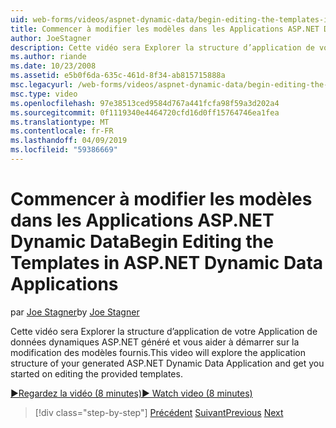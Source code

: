 ```yaml
---
uid: web-forms/videos/aspnet-dynamic-data/begin-editing-the-templates-in-aspnet-dynamic-data-applications
title: Commencer à modifier les modèles dans les Applications ASP.NET Dynamic Data | Microsoft Docs
author: JoeStagner
description: Cette vidéo sera Explorer la structure d’application de votre Application de données dynamiques ASP.NET généré et vous aider à démarrer sur la modification des modèles fournis.
ms.author: riande
ms.date: 10/23/2008
ms.assetid: e5b0f6da-635c-461d-8f34-ab815715888a
msc.legacyurl: /web-forms/videos/aspnet-dynamic-data/begin-editing-the-templates-in-aspnet-dynamic-data-applications
msc.type: video
ms.openlocfilehash: 97e38513ced9584d767a441fcfa98f59a3d202a4
ms.sourcegitcommit: 0f1119340e4464720cfd16d0ff15764746ea1fea
ms.translationtype: MT
ms.contentlocale: fr-FR
ms.lasthandoff: 04/09/2019
ms.locfileid: "59386669"
---
```

# <a name="begin-editing-the-templates-in-aspnet-dynamic-data-applications"></a><span data-ttu-id="336c1-103">Commencer à modifier les modèles dans les Applications ASP.NET Dynamic Data</span><span class="sxs-lookup"><span data-stu-id="336c1-103">Begin Editing the Templates in ASP.NET Dynamic Data Applications</span></span>

<span data-ttu-id="336c1-104">par [Joe Stagner](https://github.com/JoeStagner)</span><span class="sxs-lookup"><span data-stu-id="336c1-104">by [Joe Stagner](https://github.com/JoeStagner)</span></span>

<span data-ttu-id="336c1-105">Cette vidéo sera Explorer la structure d’application de votre Application de données dynamiques ASP.NET généré et vous aider à démarrer sur la modification des modèles fournis.</span><span class="sxs-lookup"><span data-stu-id="336c1-105">This video will explore the application structure of your generated ASP.NET Dynamic Data Application and get you started on editing the provided templates.</span></span>

[<span data-ttu-id="336c1-106">&#9654;Regardez la vidéo (8 minutes)</span><span class="sxs-lookup"><span data-stu-id="336c1-106">&#9654; Watch video (8 minutes)</span></span>](https://channel9.msdn.com/Blogs/ASP-NET-Site-Videos/begin-editing-the-templates-in-aspnet-dynamic-data-applications)

> [!div class="step-by-step"]
> <span data-ttu-id="336c1-107">[Précédent](getting-started-with-dynamic-data.md)
> [Suivant](begin-modifying-dynamic-data-applications-with-url-routing.md)</span><span class="sxs-lookup"><span data-stu-id="336c1-107">[Previous](getting-started-with-dynamic-data.md)
[Next](begin-modifying-dynamic-data-applications-with-url-routing.md)</span></span>
